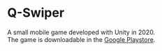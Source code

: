 # Q-Swiper
A small mobile game developed with Unity in 2020.  
The game is downloadable in the [Google Playstore](https://play.google.com/store/apps/details?id=com.NaterGames.QSwiper&hl=de).

